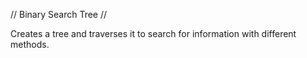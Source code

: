 // Binary Search Tree //

Creates a tree and traverses it to search for information with different methods.